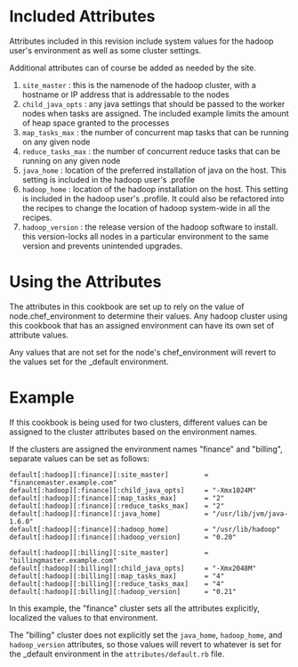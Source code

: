 # Included Attributes

Attributes included in this revision include system values for the hadoop user's environment as well as some cluster settings.

Additional attributes can of course be added as needed by the site.

1. `site_master` : this is the namenode of the hadoop cluster, with a hostname or IP address that is addressable to the nodes
2. `child_java_opts` : any java settings that should be passed to the worker nodes when tasks are assigned.  The included example limits the amount of heap space granted to the processes
3. `map_tasks_max` : the number of concurrent map tasks that can be running on any given node
4. `reduce_tasks_max` : the number of concurrent reduce tasks that can be running on any given node
5. `java_home` : location of the preferred installation of java on the host. This setting is included in the hadoop user's .profile
6. `hadoop_home` : location of the hadoop installation on the host. This setting is included in the hadoop user's .profile. It could also be refactored into the recipes to change the location of hadoop system-wide in all the recipes.
7. `hadoop_version` : the release version of the hadoop software to install.  this version-locks all nodes in a particular environment to the same version and prevents unintended upgrades.

# Using the Attributes

The attributes in this cookbook are set up to rely on the value of node.chef_environment to determine their values.  Any hadoop cluster using this cookbook that has an assigned environment can have its own set of attribute values.  

Any values that are not set for the node's chef_environment will revert to the values set for the _default environment.

# Example

If this cookbook is being used for two clusters, different values can be assigned to the cluster attributes based on the environment names. 

If the clusters are assigned the environment names "finance" and "billing", separate values can be set as follows:

```
default[:hadoop][:finance][:site_master]         = "financemaster.example.com"
default[:hadoop][:finance][:child_java_opts]     = "-Xmx1024M"
default[:hadoop][:finance][:map_tasks_max]       = "2"
default[:hadoop][:finance][:reduce_tasks_max]    = "2"    
default[:hadoop][:finance][:java_home]           = "/usr/lib/jvm/java-1.6.0"
default[:hadoop][:finance][:hadoop_home]         = "/usr/lib/hadoop"
default[:hadoop][:finance][:hadoop_version]      = "0.20"

default[:hadoop][:billing][:site_master]         = "billingmaster.example.com"
default[:hadoop][:billing][:child_java_opts]     = "-Xmx2048M"
default[:hadoop][:billing][:map_tasks_max]       = "4"
default[:hadoop][:billing][:reduce_tasks_max]    = "4"    
default[:hadoop][:billing][:hadoop_version]      = "0.21"
```

In this example, the "finance" cluster sets all the attributes explicitly, localized the values to that environment.

The "billing" cluster does not explicitly set the `java_home`, `hadoop_home`, and `hadoop_version` attributes, so those values will revert to whatever is set for the _default environment in the `attributes/default.rb` file.
